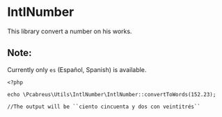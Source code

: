 IntlNumber
==========

This library convert a number on his works.

Note:
-----

Currently only ``es`` (Español, Spanish) is available.
                                       
    <?php
    
    echo \Pcabreus\Utils\IntlNumber\IntlNumber::convertToWords(152.23);
    
    //The output will be ``ciento cincuenta y dos con veintitrés``
